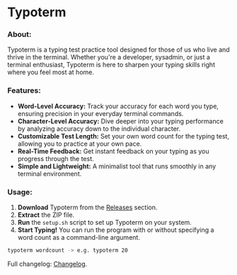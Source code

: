 # Typoterm

### **About:**
Typoterm is a typing test practice tool designed for those of us who live and thrive in the terminal. Whether you're a developer, sysadmin, or just a terminal enthusiast, Typoterm is here to sharpen your typing skills right where you feel most at home.

### **Features:**
- **Word-Level Accuracy:** Track your accuracy for each word you type, ensuring precision in your everyday terminal commands.
- **Character-Level Accuracy:** Dive deeper into your typing performance by analyzing accuracy down to the individual character.
- **Customizable Test Length:** Set your own word count for the typing test, allowing you to practice at your own pace.
- **Real-Time Feedback:** Get instant feedback on your typing as you progress through the test.
- **Simple and Lightweight:** A minimalist tool that runs smoothly in any terminal environment.

### **Usage:**
1. **Download** Typoterm from the [Releases](https://github.com/shvedt/TypoTerm.git/releases) section.
2. **Extract** the ZIP file.
3. **Run** the `setup.sh` script to set up Typoterm on your system.
4. **Start Typing!** You can run the program with or without specifying a word count as a command-line argument.

```sh
typoterm wordcount -> e.g. typoterm 20
```

Full changelog: [Changelog](CHANGELOG.md).
